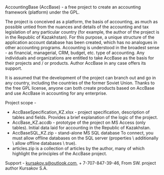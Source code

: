 AccountingBase (AccBase) - a free project to create an accounting framework (platform) under the GPL.

The project is conceived as a platform, the basis of accounting, as much as possible untied from the nuances and details of the accounting and tax legislation of any particular country (for example, the author of the project is in the Republic of Kazakhstan). For this purpose, a unique structure of the application account database has been created, which has no analogues in other accounting programs. Accounting is understood in the broadest sense - as financial, managerial, CRM, budget, etc. type of accounting. Any individuals and organizations are entitled to take AccBase as the basis for their projects and / or products. Author AccBase in any case offers its support.

It is assumed that the development of the project can branch out and go in any country, including the countries of the former Soviet Union. Thanks to the free GPL license, anyone can both create products based on AccBase and use AccBase in accounting for any enterprise.

Project scope -
- AccBaseSpecification_KZ.xlsx - project specification, description of tables and fields. Provides a brief explanation of the logic of the project.
- AccBase_KZ.accdb - prototype of the project on MS Access (only tables). Initial data laid for accounting in the Republic of Kazakhstan.
- AccBaseSQL_KZ.zip - stand-alone MS SQL database To connect, you must allow offline databases on the SQL server (properties \ additionally \ allow offline databases \ true).
- articles.zip is a collection of articles by the author, many of which highlight the principles of the AccBase project.

Support - kursakov.s@outlook.com, + 7-707-847-39-46,
From SW. project author Kursakov S.A.
